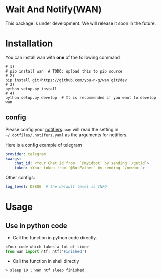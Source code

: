 

# Wait And Notify(WAN)
This package is under development.  We will release it soon in the future.



# Installation

You can install wan with **one** of the following command

<!-- [fzf](https://github.com/junegunn/fzf) is required -->
```shell
# 1)
# pip install wan  # TODO: upload this to pip source
# 2)
pip install git+https://github.com/you-n-g/wan.git@dev
# 3)
python setup.py install
# 4)
python setup.py develop  # It is recommended if you want to develop wan
```

## config

Please config your [notifiers](https://github.com/liiight/notifiers).
`wan` will read the setting in ` ~/.dotfiles/.notifers.yaml` as the arguments for notifiers.

Here is a config example of telegram
```yaml
provider: telegram
kwargs:
    chat_id: <Your Chat id from  `@myidbot` by sending `/getid`>
    token: <Your token from `@BotFather` by sending `/newbot`>
```

Other configs:
```yaml
log_level: DEBUG  # the default level is INFO
```


# Usage

## Use in python code

* Call the function in python code directly.
```python
<Your code which takes a lot of time>
from wan import ntf; ntf('Finished')
```

* Call the function in shell directly
```shell
> sleep 10 ; wan ntf sleep finished
```

